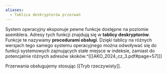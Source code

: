 ```yaml
---
aliases:
  - Tablica deskryptorów przerwań
---
```

System operacyjny eksponuje pewne funkcje dostępne na poziomie asemblera.
Adresy tych funkcji znajdują się w **tablicy deskryptorów**. Funkcje te nazywamy **procedurami obsługi**.
Dzięki tablicy na różnych wersjach tego samego systemu operacyjnego można odwoływać się do funkcji systemowych zajmujących stałe miejsce w indeksie, zamiast do potencjalnie różnych adresów skoków.^[[[AKO_2024_cz_3.pdf#page=57]]]

Przerwania obsługujemy stosując [[Tryb rzeczywisty]].